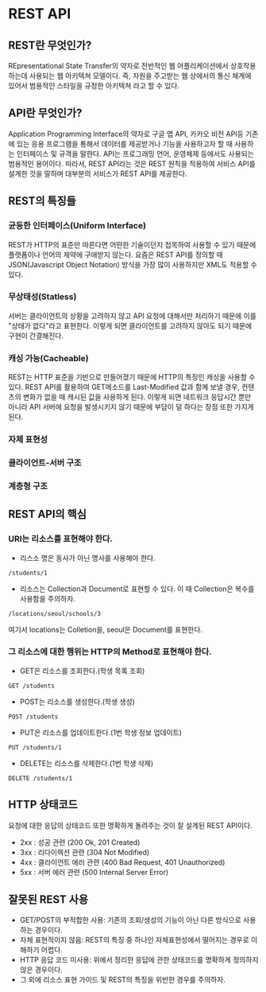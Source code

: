 # REST API

## REST란 무엇인가?

REpresentational State Transfer의 약자로 전반적인 웹 어플리케이션에서 상호작용하는데 사용되는 웹 아키텍쳐 모델이다. 즉, 자원을 주고받는 웹 상에서의 통신 체계에 있어서 범용적인 스타일을 규정한 아키텍쳐 라고 할 수 있다.

## API란 무엇인가?

Application Programming Interface의 약자로 구글 맵 API, 카카오 비전 API등 기존에 있는 응용 프로그램을 통해서 데이터를 제공받거나 기능을 사용하고자 할 때 사용하는 인터페이스 및 규격을 말한다. API는 프로그래밍 언어, 운영체제 등에서도 사용되는 범용적인 용어이다. 따라서, REST API라는 것은 REST 원칙을 적용하여 서비스 API를 설계한 것을 말하며 대부분의 서비스가 REST API를 제공한다.

## REST의 특징들

### 균등한 인터페이스(Uniform Interface)

REST가 HTTP의 표준만 따른다면 어떤한 기술이던지 접목하여 사용할 수 있기 때문에 플랫폼이나 언어의 제약에 구애받지 않는다. 요즘은 REST API를 정의할 때 JSON(Javascript Object Notation) 방식을 가장 많이 사용하지만 XML도 적용할 수 있다.

### 무상태성(Statless)

서버는 클라이언트의 상황을 고려하지 않고 API 요청에 대해서만 처리하기 때문에 이를 "상태가 없다"라고 표현한다. 이렇게 되면 클라이언트를 고려하지 않아도 되기 때문에 구현이 간결해진다.

### 캐싱 가능(Cacheable)

REST는 HTTP 표준을 기반으로 만들어졌기 때문에 HTTP의 특징인 캐싱을 사용할 수 있다. REST API를 활용하여 GET메소드를 Last-Modified 값과 함께 보낼 경우, 컨텐츠의 변화가 없을 때 캐시된 값을 사용하게 된다. 이렇게 되면 네트워크 응답시간 뿐만 아니라 API 서버에 요청을 발생시키지 않기 때문에 부담이 덜 하다는 장점 또한 가지게 된다.

### 자체 표현성

### 클라이언트-서버 구조

### 계층형 구조

## REST API의 핵심

### URI는 리소스를 표현해야 한다.

- 리스소 명은 동사가 아닌 명사를 사용해야 한다.

```URI
/students/1
```

- 리소스는 Collection과 Document로 표현할 수 있다.
  이 때 Collection은 복수를 사용함을 주의하자.

```URI
/locations/seoul/schools/3
```

여기서 locations는 Colletion을, seoul은 Document를 표현한다.

### 그 리소스에 대한 행위는 HTTP의 Method로 표현해야 한다.

- GET은 리소스를 조회한다.(학생 목록 조회)

```URI
GET /students
```

- POST는 리소스를 생성한다.(학생 생성)

```URI
POST /students
```

- PUT은 리소스를 업데이트한다.(1번 학생 정보 업데이트)

```URI
PUT /students/1
```

- DELETE는 리소스를 삭제한다.(1번 학생 삭제)

```URI
DELETE /students/1
```

## HTTP 상태코드

요청에 대한 응답의 상태코드 또한 명확하게 돌려주는 것이 잘 설계된 REST API이다.

- 2xx : 성공 관련 (200 Ok, 201 Created)
- 3xx : 리다이렉션 관련 (304 Not Modified)
- 4xx : 클라이언트 에러 관련 (400 Bad Request, 401 Unauthorized)
- 5xx : 서버 에러 관련 (500 Internal Server Error)

## 잘못된 REST 사용

- GET/POST의 부적합한 사용: 기존의 조회/생성의 기능이 아닌 다른 방식으로 사용하는 경우이다.
- 자체 표현적이지 않음: REST의 특징 중 하나인 자체표현성에서 떨어지는 경우로 이해하기 어렵다.
- HTTP 응답 코드 미사용: 위에서 정리한 응답에 관한 상태코드를 명확하게 정의하지 않은 경우이다.
- 그 외에 리소스 표현 가이드 및 REST의 특징을 위반한 경우를 주의하자.

